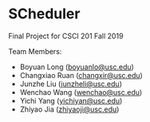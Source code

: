 # SCheduler
Final Project for CSCI 201 Fall 2019

Team Members:
* Boyuan Long (boyuanlo@usc.edu)
* Changxiao Ruan (changxir@usc.edu)
* Junzhe Liu (junzheli@usc.edu)
* Wenchao Wang (wenchao@usc.edu)
* Yichi Yang (yichiyan@usc.edu)
* Zhiyao Jia (zhiyaoji@usc.edu)
